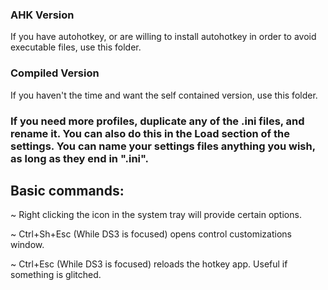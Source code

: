 ### AHK Version
If you have autohotkey, or are willing to install autohotkey in order to avoid executable files, use this folder.

### Compiled Version 
If you haven't the time and want the self contained version, use this folder.


### If you need more profiles, duplicate any of the .ini files, and rename it. You can also do this in the Load section of the settings. You can name your settings files anything you wish, as long as they end in ".ini".



## Basic commands:

~ Right clicking the icon in the system tray will provide certain options.

~ Ctrl+Sh+Esc (While DS3 is focused) opens control customizations window.

~ Ctrl+Esc (While DS3 is focused) reloads the hotkey app. Useful if something is glitched.
